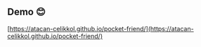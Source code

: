 ## Demo 😊
[https://atacan-celikkol.github.io/pocket-friend/](https://atacan-celikkol.github.io/pocket-friend/)